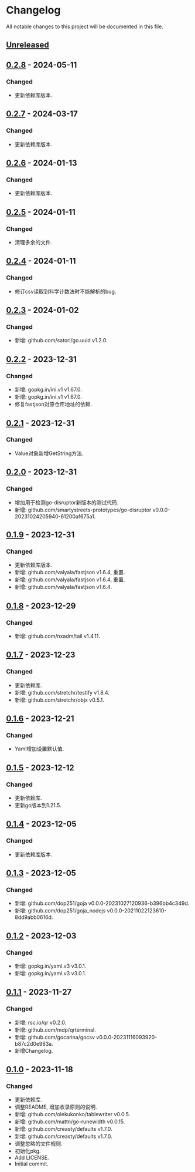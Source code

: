 # Changelog

All notable changes to this project will be documented in this file.

## [Unreleased]

## [0.2.8] - 2024-05-11
### Changed
- 更新依赖库版本.

## [0.2.7] - 2024-03-17
### Changed
- 更新依赖库版本.

## [0.2.6] - 2024-01-13
### Changed
- 更新依赖库版本.

## [0.2.5] - 2024-01-11
### Changed
- 清理多余的文件.

## [0.2.4] - 2024-01-11
### Changed
- 修订csv读取到科学计数法时不能解析的bug.

## [0.2.3] - 2024-01-02
### Changed
- 新增: github.com/satori/go.uuid v1.2.0.

## [0.2.2] - 2023-12-31
### Changed
- 新增: gopkg.in/ini.v1 v1.67.0.
- 新增: gopkg.in/ini.v1 v1.67.0.
- 修复fastjson对原仓库地址的依赖.

## [0.2.1] - 2023-12-31
### Changed
- Value对象新增GetString方法.

## [0.2.0] - 2023-12-31
### Changed
- 增加用于检测go-disruptor新版本的测试代码.
- 新增: github.com/smartystreets-prototypes/go-disruptor v0.0.0-20231024205940-61200af675a1.

## [0.1.9] - 2023-12-31
### Changed
- 更新依赖库版本.
- 新增: github.com/valyala/fastjson v1.6.4, 重置.
- 新增: github.com/valyala/fastjson v1.6.4, 重置.
- 新增: github.com/valyala/fastjson v1.6.4.

## [0.1.8] - 2023-12-29
### Changed
- 新增: github.com/nxadm/tail v1.4.11.

## [0.1.7] - 2023-12-23
### Changed
- 更新依赖库.
- 新增: github.com/stretchr/testify v1.8.4.
- 新增: github.com/stretchr/objx v0.5.1.

## [0.1.6] - 2023-12-21
### Changed
- Yaml增加设置默认值.

## [0.1.5] - 2023-12-12
### Changed
- 更新依赖库.
- 更新go版本到1.21.5.

## [0.1.4] - 2023-12-05
### Changed
- 更新依赖库版本.

## [0.1.3] - 2023-12-05
### Changed
- 新增: github.com/dop251/goja v0.0.0-20231027120936-b396bb4c349d.
- 新增: github.com/dop251/goja_nodejs v0.0.0-20211022123610-8dd9abb0616d.

## [0.1.2] - 2023-12-03
### Changed
- 新增: gopkg.in/yaml.v3 v3.0.1.
- 新增: gopkg.in/yaml.v3 v3.0.1.

## [0.1.1] - 2023-11-27
### Changed
- 新增: rsc.io/qr v0.2.0.
- 新增: github.com/mdp/qrterminal.
- 新增: github.com/gocarina/gocsv v0.0.0-20231116093920-b87c2d0e983a.
- 新增Changelog.

## [0.1.0] - 2023-11-18

### Changed

- 更新依赖库.
- 调整README, 增加收录原则的说明.
- 新增: github.com/olekukonko/tablewriter v0.0.5.
- 新增: github.com/mattn/go-runewidth v0.0.15.
- 新增: github.com/creasty/defaults v1.7.0.
- 新增: github.com/creasty/defaults v1.7.0.
- 调整忽略的文件规则.
- 初始化pkg.
- Add LICENSE.
- Initial commit.

[Unreleased]: https://gitee.com/quant1x/pkg/compare/v0.2.8...HEAD

[0.2.8]: https://gitee.com/quant1x/pkg/compare/v0.2.7...v0.2.8
[0.2.7]: https://gitee.com/quant1x/pkg/compare/v0.2.6...v0.2.7
[0.2.6]: https://gitee.com/quant1x/pkg/compare/v0.2.5...v0.2.6
[0.2.5]: https://gitee.com/quant1x/pkg/compare/v0.2.4...v0.2.5
[0.2.4]: https://gitee.com/quant1x/pkg/compare/v0.2.3...v0.2.4
[0.2.3]: https://gitee.com/quant1x/pkg/compare/v0.2.2...v0.2.3
[0.2.2]: https://gitee.com/quant1x/pkg/compare/v0.2.1...v0.2.2
[0.2.1]: https://gitee.com/quant1x/pkg/compare/v0.2.0...v0.2.1
[0.2.0]: https://gitee.com/quant1x/pkg/compare/v0.1.9...v0.2.0
[0.1.9]: https://gitee.com/quant1x/pkg/compare/v0.1.8...v0.1.9
[0.1.8]: https://gitee.com/quant1x/pkg/compare/v0.1.7...v0.1.8
[0.1.7]: https://gitee.com/quant1x/pkg/compare/v0.1.6...v0.1.7
[0.1.6]: https://gitee.com/quant1x/pkg/compare/v0.1.5...v0.1.6
[0.1.5]: https://gitee.com/quant1x/pkg/compare/v0.1.4...v0.1.5
[0.1.4]: https://gitee.com/quant1x/pkg/compare/v0.1.3...v0.1.4
[0.1.3]: https://gitee.com/quant1x/pkg/compare/v0.1.2...v0.1.3
[0.1.2]: https://gitee.com/quant1x/pkg/compare/v0.1.1...v0.1.2
[0.1.1]: https://gitee.com/quant1x/pkg/compare/v0.1.0...v0.1.1
[0.1.0]: https://gitee.com/quant1x/pkg/releases/tag/v0.1.0
